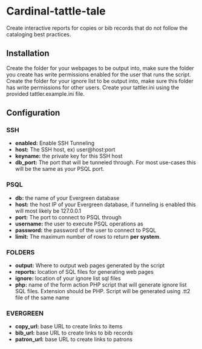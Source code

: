 # Cardinal-tattle-tale
Create interactive reports for copies or bib records that do not follow the cataloging best practices. 

## Installation
Create the folder for your webpages to be output into, make sure the folder you create has write permissions enabled for the user that runs the script.
Create the folder for your ignore list to be output into, make sure this folder has write permissions for other users.
Create your tattler.ini using the provided tattler.example.ini file. 

## Configuration

### SSH
* **enabled:** Enable SSH Tunneling 
* **host:** The SSH host, ex) user@host:port
* **keyname:** the private key for this SSH host
* **db_port:** The port that will be tunneled through. For most use-cases this will be the same as your PSQL port. 

### PSQL
* **db:** the name of your Evergreen database
* **host:** the host IP of your Evergreen database, if tunneling is enabled this will most likely be 127.0.0.1
* **port:** The port to connect to PSQL through
* **username:** the user to execute PSQL operations as
* **password:** the password of the user to connect to PSQL
* **limit:** The maximum number of rows to return **per system**.

### FOLDERS
* **output:** Where to output web pages generated by the script
* **reports:** location of SQL files for generating web pages
* **ignore:** location of your ignore list sql files
* **php:** name of the form action PHP script that will generate ignore list SQL files. Extension should be PHP. Script will be generated using .tt2 file of the same name

### EVERGREEN
* **copy_url:** base URL to create links to items
* **bib_url:** base URL to create links to bib records
* **patron_url:** base URL to create links to patrons
